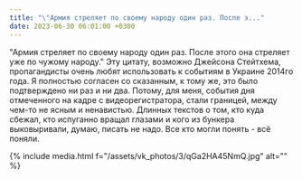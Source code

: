 ```yaml
---
title: "\"Армия стреляет по своему народу один раз. После э..."
date: 2023-06-30 06:01:00 +0300
---
```


"Армия стреляет по своему народу один раз. После этого она стреляет уже по чужому народу."
Эту цитату, возможно Джейсона Стейтхема, пропагандисты очень любят использовать к событиям в Украине 2014го года.
Я полностью согласен со сказанным, к тому же, это было подтверждено ни раз и ни два.
Потому, для меня, события дня отмеченного на кадре с видеорегистратора, стали границей, между чем-то не ясным и ненавистью.
Длинных текстов о том, кто куда сбежал, кто испуганно вращал глазами и кого из бункера выковыривали, думаю, писать не надо. Все кто могли понять - всё поняли.

{% include media.html f="/assets/vk_photos/3/qGa2HA45NmQ.jpg" alt="" %}
